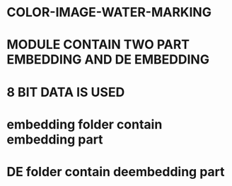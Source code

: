 # COLOR-IMAGE-WATER-MARKING
# MODULE CONTAIN TWO PART EMBEDDING AND DE EMBEDDING 
# 8 BIT DATA IS USED
# embedding folder contain embedding part 
# DE folder contain deembedding part

